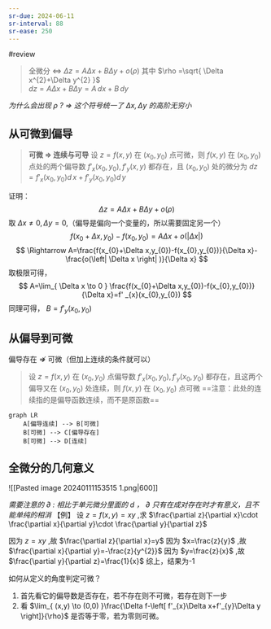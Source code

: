 ```yaml
---
sr-due: 2024-06-11
sr-interval: 88
sr-ease: 250
---
```


#review 
>全微分 $\Leftrightarrow$  $\Delta z=A \Delta x+B \Delta y+o(\rho)$ 其中 $\rho =\sqrt{ \Delta x^{2}+\Delta y^{2} }$  
 $dz=A \Delta x+B \Delta y=A\,dx+B\,dy$ 
 
  *为什么会出现 $\rho$ ? $\Rightarrow$ 这个符号统一了 $\Delta x,\Delta y$ 的高阶无穷小*
## 从可微到偏导
 >**可微 $\Rightarrow$ 连续与可导**
 >设 $z=f(x,y)$ 在 $(x_{0},y_{0})$ 点可微，则 $f(x,y)$ 在 $(x_{0},y_{0})$ 点处的两个偏导数 $f'_{x}(x_{0},y_{0}),f'_{y}(x,y)$ 都存在，且 $(x_{0},y_{0})$ 处的微分为 $dz=f'_{x}(x_{0},y_{0})d\,x+f'_{y}(x_{0},y_{0})d\,y$ 
 
 证明：
 $$
\Delta z=A \Delta x+B \Delta y+o(\rho)
$$
取 $\Delta x\neq 0,\Delta y=0$,（偏导是偏向一个变量的，所以需要固定另一个）
$$
f(x_{0}+\Delta x,y_{0})-f(x_{0},y_{0})=A \Delta x+o(\left| \Delta x \right| )
$$
$$
\Rightarrow A=\frac{f(x_{0}+\Delta x,y_{0})-f(x_{0},y_{0})}{\Delta x}-\frac{o(\left| \Delta x \right| )}{\Delta x}
$$
取极限可得，
$$
A=\lim_{ \Delta x \to 0 } \frac{f(x_{0}+\Delta x,y_{0})-f(x_{0},y_{0})}{\Delta x}=f'
_{x}(x_{0},y_{0})
$$
同理可得， $B=f'_{y}(x_{0},y_{0})$ 

## 从偏导到可微
偏导存在 $\nRightarrow$ 可微（但加上连续的条件就可以）

>设 $z=f(x,y)$ 在 $(x_{0},y_{0})$ 点偏导数 $f'_{x}(x_{0},y_{0}),f'_{y}(x_{0},y_{0})$ 都存在，且这两个偏导又在 $(x_{0},y_{0})$ 处连续，则 $f(x,y)$ 在 $(x_{0},y_{0})$ 点可微
==注意：此处的连续指的是偏导函数连续，而不是原函数==

```mermaid
graph LR
	A[偏导连续] --> B[可微]
	B[可微] --> C[偏导存在]
	B[可微] --> D[连续]
```
## 全微分的几何意义 
![[Pasted image 20240111153515 1.png|600]]

*需要注意的 $\partial$ :*
*相比于单元微分里面的 $d$ ， $\partial$ 只有在成对存在时才有意义，且不能单纯的相消*
【例】
设 $z=f(x,y)=xy$ ,求 $\frac{\partial z}{\partial x}\cdot \frac{\partial x}{\partial y}\cdot \frac{\partial y}{\partial z}$ 

因为 $z=xy$ ,故 $\frac{\partial z}{\partial x}=y$ 
因为 $x=\frac{z}{y}$ ,故 $\frac{\partial x}{\partial y}=-\frac{z}{y^{2}}$ 
因为 $y=\frac{z}{x}$ ,故 $\frac{\partial y}{\partial z}=\frac{1}{x}$ 
综上，结果为-1

如何从定义的角度判定可微？
1. 首先看它的偏导数是否存在，若不存在则不可微，若存在则下一步
2. 看 $\lim_{ (x,y) \to (0,0) }\frac{\Delta f-\left[ f'_{x}\Delta x+f'_{y}\Delta y \right]}{\rho}$ 是否等于零，若为零则可微。 

